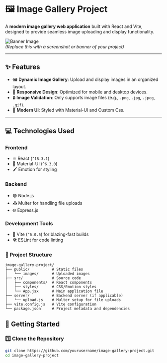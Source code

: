 # 🖼️ Image Gallery Project

A **modern image gallery web application** built with React and Vite, designed to provide seamless image uploading and display functionality. 

![Banner Image](./images/banner.png)  
*(Replace this with a screenshot or banner of your project)*

---

## ✨ Features

- 🖼️ **Dynamic Image Gallery**: Upload and display images in an organized layout.
- 📱 **Responsive Design**: Optimized for mobile and desktop devices.
- 🔒 **Image Validation**: Only supports image files (e.g., `.png`, `.jpg`, `.jpeg`, `.gif`).
- 🎨 **Modern UI**: Styled with Material-UI and Custom Css.

---

## 💻 Technologies Used

### **Frontend**
- ⚛️ React (`^18.3.1`)
- 🎨 Material-UI (`^6.3.0`)
- 🖌️ Emotion for styling

### **Backend**
- 🟢 Node.js
- 📤 Multer for handling file uploads
- 🌐 Express.js 

### **Development Tools**
- 🚀 Vite (`^6.0.5`) for blazing-fast builds
- 🛠️ ESLint for code linting

### 📂 Project Structure
```
image-gallery-project/
├── public/          # Static files
│   └── images/      # Uploaded images
├── src/             # Source code
│   ├── components/  # React components
│   ├── styles/      # CSS/Emotion styles
│   └── App.jsx      # Main application file
├── server/          # Backend server (if applicable)
│   └── upload.js    # Multer setup for file uploads
├── vite.config.js   # Vite configuration
└── package.json     # Project metadata and dependencies
```


## 🚀 Getting Started

### 1️⃣ Clone the Repository
```bash
git clone https://github.com/yourusername/image-gallery-project.git
cd image-gallery-project
